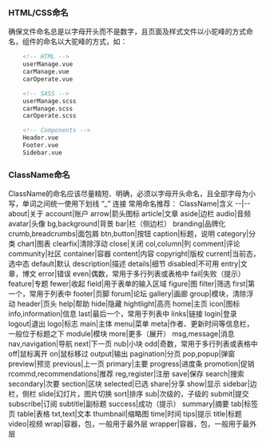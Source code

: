 ### HTML/CSS命名
确保文件命名总是以字母开头而不是数字，且页面及样式文件以小驼峰的方式命名，组件的命名以大驼峰的方式，如：
```html
    <!-- HTML -->
    userManage.vue
    carManage.vue
    carOperate.vue

    <!-- SASS -->
    userManage.scss
    carManage.scss
    carOperate.scss

    <!-- Components -->
    Header.vue
    Footer.vue
    Sidebar.vue
```

### ClassName命名
ClassName的命名应该尽量精短、明确，必须以字母开头命名，且全部字母为小写，单词之间统一使用下划线 “_” 连接
常用命名推荐：
ClassName|含义
--|--
about|关于
account|账户
arrow|箭头图标
article|文章
aside|边栏
audio|音频
avatar|头像
bg,background|背景
bar|栏（侧边栏）
branding|品牌化
crumb,breadcrumbs|面包屑
btn,button|按钮
caption|标题，说明
category|分类
chart|图表
clearfix|清除浮动
close|关闭
col,column|列
comment|评论
community|社区
container|容器
content|内容
copyright|版权
current|当前态，选中态
default|默认
description|描述
details|细节
disabled|不可用
entry|文章，博文
error|错误
even|偶数，常用于多行列表或表格中
fail|失败（提示）
feature|专题
fewer|收起
field|用于表单的输入区域
figure|图
filter|筛选
first|第一个，常用于列表中
footer|页脚
forum|论坛
gallery|画廊
group|模块，清除浮动
header|页头
help|帮助
hide|隐藏
hightlight|高亮
home|主页
icon|图标
info,information|信息
last|最后一个，常用于列表中
links|链接
login|登录
logout|退出
logo|标志
main|主体
menu|菜单
meta|作者、更新时间等信息栏，一般位于标题之下
module|模块
more|更多（展开）
msg,message|消息
nav,navigation|导航
next|下一页
nub|小块
odd|奇数，常用于多行列表或表格中
off|鼠标离开
on|鼠标移过
output|输出
pagination|分页
pop,popup|弹窗
preview|预览
previous|上一页
primary|主要
progress|进度条
promotion|促销
rcommd,recommendations|推荐
reg,register|注册
save|保存
search|搜索
secondary|次要
section|区块
selected|已选
share|分享
show|显示
sidebar|边栏，侧栏
slide|幻灯片，图片切换
sort|排序
sub|次级的，子级的
submit|提交
subscribe|订阅
subtitle|副标题
success|成功（提示）
summary|摘要
tab|标签页
table|表格
txt,text|文本
thumbnail|缩略图
time|时间
tips|提示
title|标题
video|视频
wrap|容器，包，一般用于最外层
wrapper|容器，包，一般用于最外层



